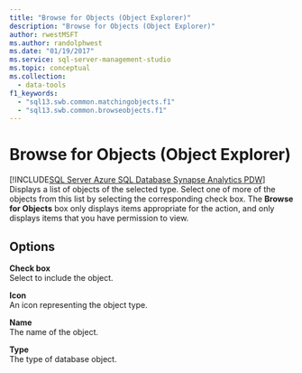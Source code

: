 ```yaml
---
title: "Browse for Objects (Object Explorer)"
description: "Browse for Objects (Object Explorer)"
author: rwestMSFT
ms.author: randolphwest
ms.date: "01/19/2017"
ms.service: sql-server-management-studio
ms.topic: conceptual
ms.collection:
  - data-tools
f1_keywords:
  - "sql13.swb.common.matchingobjects.f1"
  - "sql13.swb.common.browseobjects.f1"
---
```

# Browse for Objects (Object Explorer)
[!INCLUDE[SQL Server Azure SQL Database Synapse Analytics PDW](../includes/applies-to-version/sql-asdb-asdbmi-asa-pdw.md)]
Displays a list of objects of the selected type. Select one of more of the objects from this list by selecting the corresponding check box. The **Browse for Objects** box only displays items appropriate for the action, and only displays items that you have permission to view.  
  
## Options  
**Check box**  
Select to include the object.  
  
**Icon**  
An icon representing the object type.  
  
**Name**  
The name of the object.  
  
**Type**  
The type of database object.  
  
